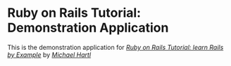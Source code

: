 # Ruby on Rails Tutorial: Demonstration Application

This is the demonstration application for [*Ruby on Rails Tutorial: learn Rails by Example*](http://railstutorial.org) by [*Michael Hartl*](michael@example.com)